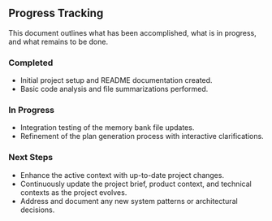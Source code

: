 ## Progress Tracking

This document outlines what has been accomplished, what is in progress, and what remains to be done.

### Completed
- Initial project setup and README documentation created.
- Basic code analysis and file summarizations performed.

### In Progress
- Integration testing of the memory bank file updates.
- Refinement of the plan generation process with interactive clarifications.

### Next Steps
- Enhance the active context with up-to-date project changes.
- Continuously update the project brief, product context, and technical contexts as the project evolves.
- Address and document any new system patterns or architectural decisions.